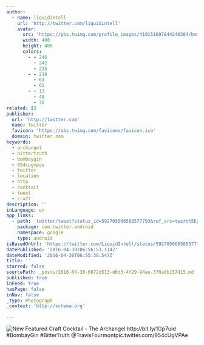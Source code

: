 ```yaml
---
author:
  - name: liquidintell
    url: 'http://twitter.com/liquidintell'
    avatar:
      src: 'https://pbs.twimg.com/profile_images/419151697844240384/bmfU8f30_400x400.jpeg'
      width: 400
      height: 400
      colors:
        - - 246
          - 242
          - 235
        - - 210
          - 63
          - 61
        - - 13
          - 48
          - 76
related: []
publisher:
  url: 'http://twitter.com'
  name: Twitter
  favicon: 'https://abs.twimg.com/favicons/favicon.ico'
  domain: twitter.com
keywords:
  - archangel
  - bittertruth
  - bombaygin
  - 954cugvpae
  - twitter
  - location
  - http
  - cocktail
  - tweet
  - craft
description: ''
inLanguage: en
app_links:
  - path: 'twitter/tweet?status_id=592705066588577793&ref_src=twsrc%5Egoogle%7Ctwcamp%5Eandroidseo%7Ctwgr%5Estatus%7Ctwterm%5E592705066588577793'
    package: com.twitter.android
    namespace: google
    type: android
isBasedOnUrl: 'https://twitter.com/LiquidIntell/status/592705066588577793'
datePublished: '2016-04-30T06:56:53.114Z'
dateModified: '2016-04-30T06:55:38.547Z'
title: ''
starred: false
sourcePath: _posts/2016-04-30-6672d513-d6d3-4f29-94ae-370a8b157d15.md
published: true
inFeed: true
hasPage: false
inNav: false
_type: Photograph
_context: 'http://schema.org'

---
```

![New Featured Craft Cocktail - The Archangel http://bit.ly/1Gp7uid #BombayGin #BitterTruth @TravisFourmontpic.twitter.com/954cUgVPAe](https://pbs.twimg.com/media/CDm2HfKXIAAY0AW.jpg:large)
